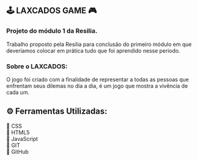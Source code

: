 <h2>🕹 LAXCADOS GAME 🎮</h2>

<h3> Projeto do módulo 1 da Resilia. </h3>
<p> Trabalho proposto pela Resilia para conclusão do primeiro módulo em que deveriamos colocar em prática tudo que foi aprendido nesse periodo. </p>

<h3>Sobre o LAXCADOS:</h3>

<p> O jogo foi criado com a finalidade de representar a todas as pessoas que enfrentam seus dilemas no dia a dia, 
  é um jogo que mostra a vivência de cada um.</p> 

<h2> ⚙ Ferramentas Utilizadas:</h2>

🔹 CSS <br>
🔹 HTML5 <br>
🔹 JavaScript <br>
🔹 GIT <br>
🔹 GitHub


